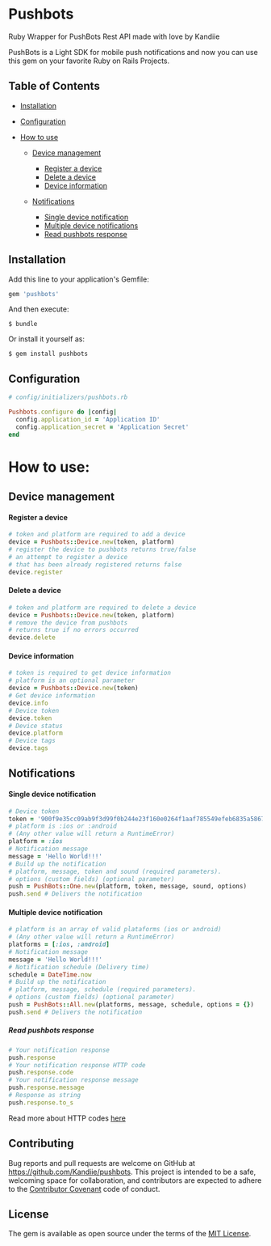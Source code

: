 # Pushbots

Ruby Wrapper for PushBots Rest API made with love by Kandiie

PushBots is a Light SDK for mobile push notifications and now you can use
this gem on your favorite Ruby on Rails Projects.

## Table of Contents
- [Installation](#installation)
- [Configuration](#configuration)

- [How to use](#how-to-use)
  - [Device management](#device-management)
    - [Register a device](#register-a-device)
    - [Delete a device](#delete-a-device)
    - [Device information](#device-information)

  - [Notifications](#notifications)
    - [Single device notification](#single-device-notification)
    - [Multiple device notifications](#multiple-device-notification)
    - [Read pushbots response](#read-pushbots-response)


## Installation

Add this line to your application's Gemfile:

```ruby
gem 'pushbots'
```

And then execute:

    $ bundle

Or install it yourself as:

    $ gem install pushbots

## Configuration
```ruby
# config/initializers/pushbots.rb

Pushbots.configure do |config|
  config.application_id = 'Application ID'
  config.application_secret = 'Application Secret'
end
```

# How to use:
## Device management
#### Register a device
```ruby
# token and platform are required to add a device
device = Pushbots::Device.new(token, platform)
# register the device to pushbots returns true/false
# an attempt to register a device
# that has been already registered returns false
device.register
```

#### Delete a device
```ruby
# token and platform are required to delete a device
device = Pushbots::Device.new(token, platform)
# remove the device from pushbots
# returns true if no errors occurred
device.delete
```

#### Device information
```ruby
# token is required to get device information
# platform is an optional parameter
device = Pushbots::Device.new(token)
# Get device information
device.info
# Device token
device.token
# Device status
device.platform
# Device tags
device.tags
```

## Notifications
#### Single device notification
```ruby
# Device token
token = '900f9e35cc09ab9f3d99f0b244e23f160e0264f1aaf785549efeb6835a586710'
# platform is :ios or :android
# (Any other value will return a RuntimeError)
platform = :ios
# Notification message
message = 'Hello World!!!'
# Build up the notification
# platform, message, token and sound (required parameters).
# options (custom fields) (optional parameter)
push = PushBots::One.new(platform, token, message, sound, options)
push.send # Delivers the notification
```

#### Multiple device notification
```ruby
# platform is an array of valid plataforms (ios or android)
# (Any other value will return a RuntimeError)
platforms = [:ios, :android]
# Notification message
message = 'Hello World!!!'
# Notification schedule (Delivery time)
schedule = DateTime.now
# Build up the notification
# platform, message, schedule (required parameters).
# options (custom fields) (optional parameter)
push = PushBots::All.new(platforms, message, schedule, options = {})
push.send # Delivers the notification
```

##### Read pushbots response
```ruby
# Your notification response
push.response
# Your notification response HTTP code
push.response.code
# Your notification response message
push.response.message
# Response as string
push.response.to_s
```

Read more about HTTP codes [here](https://en.wikipedia.org/wiki/List_of_HTTP_status_codes)
## Contributing

Bug reports and pull requests are welcome on GitHub at https://github.com/Kandiie/pushbots. This project is intended to be a safe, welcoming space for collaboration, and contributors are expected to adhere to the [Contributor Covenant](http://contributor-covenant.org) code of conduct.

## License

The gem is available as open source under the terms of the [MIT License](http://opensource.org/licenses/MIT).
